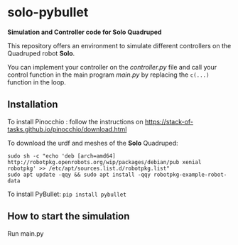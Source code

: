 # solo-pybullet
**Simulation and Controller code for Solo Quadruped**

This repository offers an environment to simulate different controllers on the Quadruped robot **Solo**.

You can implement your controller on the *controller.py* file and call your control function in the main program *main.py* by replacing the `c(...)` function in the loop.

## Installation
To install Pinocchio : follow the instructions on https://stack-of-tasks.github.io/pinocchio/download.html

To download the urdf and meshes of the **Solo** Quadruped:
```
sudo sh -c "echo 'deb [arch=amd64] http://robotpkg.openrobots.org/wip/packages/debian/pub xenial robotpkg' >> /etc/apt/sources.list.d/robotpkg.list"
sudo apt update -qqy && sudo apt install -qqy robotpkg-example-robot-data
```

To install PyBullet:
`pip install pybullet`

## How to start the simulation
Run main.py 
